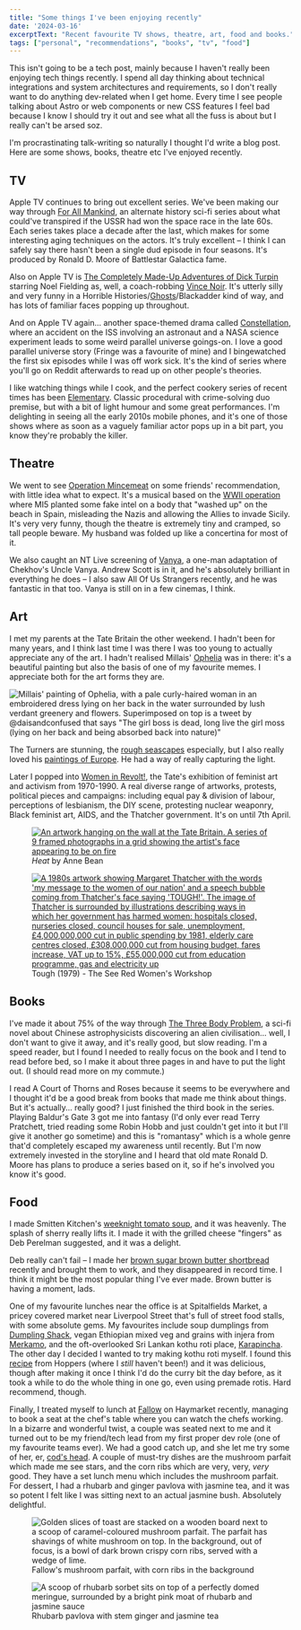 ```yaml
---
title: "Some things I've been enjoying recently"
date: '2024-03-16'
excerptText: "Recent favourite TV shows, theatre, art, food and books."
tags: ["personal", "recommendations", "books", "tv", "food"]
---
```


This isn't going to be a tech post, mainly because I haven't really been enjoying tech things recently. I spend all day thinking about technical integrations and system architectures and requirements, so I don't really want to do anything dev-related when I get home. Every time I see people talking about Astro or web components or new CSS features I feel bad because I know I should try it out and see what all the fuss is about but I really can't be arsed soz. 

I'm procrastinating talk-writing so naturally I thought I'd write a blog post. Here are some shows, books, theatre etc I've enjoyed recently.

## TV 

Apple TV continues to bring out excellent series. We've been making our way through [For All Mankind](https://en.wikipedia.org/wiki/For_All_Mankind_(TV_series)), an alternate history sci-fi series about what could've transpired if the USSR had won the space race in the late 60s. Each series takes place a decade after the last, which makes for some interesting aging techniques on the actors. It's truly excellent &ndash; I think I can safely say there hasn't been a single dud episode in four seasons. It's produced by Ronald D. Moore of Battlestar Galactica fame.

Also on Apple TV is [The Completely Made-Up Adventures of Dick Turpin](https://www.youtube.com/watch?v=kq5TmH7Np1M) starring Noel Fielding as, well, a coach-robbing [Vince Noir](https://mightyboosh.fandom.com/wiki/Vince_Noir). It's utterly silly and very funny in a Horrible Histories/[Ghosts](https://en.wikipedia.org/wiki/Ghosts_(2019_TV_series))/Blackadder kind of way, and has lots of familiar faces popping up throughout. 

And on Apple TV again... another space-themed drama called [Constellation](https://en.wikipedia.org/wiki/Constellation_(TV_series)), where an accident on the ISS involving an astronaut and a NASA science experiment leads to some weird parallel universe goings-on. I love a good parallel universe story (Fringe was a favourite of mine) and I bingewatched the first six episodes while I was off work sick. It's the kind of series where you'll go on Reddit afterwards to read up on other people's theories.

I like watching things while I cook, and the perfect cookery series of recent times has been [Elementary](https://www.imdb.com/title/tt2191671/). Classic procedural with crime-solving duo premise, but with a bit of light humour and some great performances. I'm delighting in seeing all the early 2010s mobile phones, and it's one of those shows where as soon as a vaguely familiar actor pops up in a bit part, you know they're probably the killer. 

## Theatre

We went to see [Operation Mincemeat](https://www.operationmincemeat.com/) on some friends' recommendation, with little idea what to expect. It's a musical based on the [WWII operation](https://en.wikipedia.org/wiki/Operation_Mincemeat) where MI5 planted some fake intel on a body that "washed up" on the beach in Spain, misleading the Nazis and allowing the Allies to invade Sicily. It's very very funny, though the theatre is extremely tiny and cramped, so tall people beware. My husband was folded up like a concertina for most of it.

We also caught an NT Live screening of [Vanya](https://www.nationaltheatre.org.uk/whats-on/vanya/), a one-man adaptation of Chekhov's Uncle Vanya. Andrew Scott is in it, and he's absolutely brilliant in everything he does &ndash; I also saw All Of Us Strangers recently, and he was fantastic in that too. Vanya is still on in a few cinemas, I think.

## Art

I met my parents at the Tate Britain the other weekend. I hadn't been for many years, and I think last time I was there I was too young to actually appreciate any of the art. I hadn't realised Millais' [Ophelia](https://www.tate.org.uk/art/artworks/millais-ophelia-n01506/story-ophelia) was in there: it's a beautiful painting but also the basis of one of my favourite memes. I appreciate both for the art forms they are. 

![Millais' painting of Ophelia, with a pale curly-haired woman in an embroidered dress lying on her back in the water surrounded by lush verdant greenery and flowers. Superimposed on top is a tweet by @daisandconfused that says "The girl boss is dead, long live the girl moss (lying on her back and being absorbed back into nature)"](/img/blog/things-ive-been-enjoying/girl-moss.jpeg)

The Turners are stunning, the [rough seascapes](https://www.tate.org.uk/visit/tate-britain/display/jmw-turner/the-sea-toil-and-terror) especially, but I also really loved his [paintings of Europe](https://www.tate.org.uk/visit/tate-britain/display/jmw-turner/travels-in-europe). He had a way of really capturing the light. 

Later I popped into [Women in Revolt!](https://www.tate.org.uk/whats-on/tate-britain/women-in-revolt), the Tate's exhibition of feminist art and activism from 1970-1990. A real diverse range of artworks, protests, political pieces and campaigns: including equal pay & division of labour, perceptions of lesbianism, the DIY scene, protesting nuclear weaponry, Black feminist art, AIDS, and the Thatcher government. It's on until 7th April.

<div class="content-grid"> 
<figure>
<a href="/img/blog/things-ive-been-enjoying/anne-bean.jpeg">
<img src="/img/blog/things-ive-been-enjoying/anne-bean.jpeg" alt="An artwork hanging on the wall at the Tate Britain. A series of 9 framed photographs in a grid showing the artist's face appearing to be on fire">
</a>
<figcaption><i>Heat</i> by Anne Bean</figcaption>
</figure>
<figure>
<a href="/img/blog/things-ive-been-enjoying/thatcher.jpeg">
<img src="/img/blog/things-ive-been-enjoying/thatcher.jpeg" alt="A 1980s artwork showing Margaret Thatcher with the words 'my message to the women of our nation' and a speech bubble coming from Thatcher's face saying 'TOUGH!'. The image of Thatcher is surrounded by illustrations describing ways in which her government has harmed women: hospitals closed, nurseries closed, council houses for sale, unemployment, £4,000,000,000 cut in public spending by 1981, elderly care centres closed, £308,000,000 cut from housing budget, fares increase, VAT up to 15%, £55,000,000 cut from education programme, gas and electricity up">
</a>
<figcaption>Tough (1979) - The See Red Women's Workshop</figcaption>
</figure>
</div>

## Books

I've made it about 75% of the way through [The Three Body Problem](https://en.wikipedia.org/wiki/The_Three-Body_Problem_(novel)), a sci-fi novel about Chinese astrophysicists discovering an alien civilisation... well, I don't want to give it away, and it's really good, but slow reading. I'm a speed reader, but I found I needed to really focus on the book and I tend to read before bed, so I make it about three pages in and have to put the light out. (I should read more on my commute.)

I read A Court of Thorns and Roses because it seems to be everywhere and I thought it'd be a good break from books that made me think about things. But it's actually... really good? I just finished the third book in the series. Playing Baldur's Gate 3 got me into fantasy (I'd only ever read Terry Pratchett, tried reading some Robin Hobb and just couldn't get into it but I'll give it another go sometime) and this is "romantasy" which is a whole genre that'd completely escaped my awareness until recently. But I'm now extremely invested in the storyline and I heard that old mate Ronald D. Moore has plans to produce a series based on it, so if he's involved you know it's good.

## Food

I made Smitten Kitchen's [weeknight tomato soup](https://smittenkitchen.com/2024/03/weeknight-tomato-soup/), and it was heavenly. The splash of sherry really lifts it. I made it with the grilled cheese "fingers" as Deb Perelman suggested, and it was a delight. 

Deb really can't fail &ndash; I made her [brown sugar brown butter shortbread](https://smittenkitchen.com/2023/12/brown-butter-brown-sugar-shortbread/) recently and brought them to work, and they disappeared in record time. I think it might be the most popular thing I've ever made. Brown butter is having a moment, lads.

One of my favourite lunches near the office is at Spitalfields Market, a pricey covered market near Liverpool Street that's full of street food stalls, with some absolute gems. My favourites include soup dumplings from [Dumpling Shack](https://oldspitalfieldsmarket.com/food-and-drink/dumpling-shack), vegan Ethiopian mixed veg and grains with injera from [Merkamo](https://oldspitalfieldsmarket.com/food-and-drink/merkamo-ethiopia), and the oft-overlooked Sri Lankan kothu roti place, [Karapincha](https://oldspitalfieldsmarket.com/food-and-drink/karapincha). The other day I decided I wanted to try making kothu roti myself. I found this [recipe](https://sortedfood.com/2021/07/29/karan-hoppers-chicken-kothu-roti-recipe/) from Hoppers (where I *still* haven't been!) and it was delicious, though after making it once I think I'd do the curry bit the day before, as it took a while to do the whole thing in one go, even using premade rotis. Hard recommend, though.

Finally, I treated myself to lunch at [Fallow](https://fallowrestaurant.com/) on Haymarket recently, managing to book a seat at the chef's table where you can watch the chefs working. In a bizarre and wonderful twist, a couple was seated next to me and it turned out to be my friend/tech lead from my first proper dev role (one of my favourite teams ever). We had a good catch up, and she let me try some of her, er, [cod's head](https://www.greatbritishchefs.com/recipes/cods-head-with-sriracha-butter-sauce-recipe). A couple of must-try dishes are the mushroom parfait which made me see stars, and the corn ribs which are very, very, *very* good. They have a set lunch menu which includes the mushroom parfait. For dessert, I had a rhubarb and ginger pavlova with jasmine tea, and it was so potent I felt like I was sitting next to an actual jasmine bush. Absolutely delightful. 

<div class="content-grid"> 
<figure>
<img src="/img/blog/fallow-starter.jpeg" alt="Golden slices of toast are stacked on a wooden board next to a scoop of caramel-coloured mushroom parfait. The parfait has shavings of white mushroom on top. In the background, out of focus, is a bowl of dark brown crispy corn ribs, served with a wedge of lime.">
<figcaption>Fallow's mushroom parfait, with corn ribs in the background</figcaption>
</figure>
<figure>
<img src="/img/blog/fallow-dessert.JPG" alt="A scoop of rhubarb sorbet sits on top of a perfectly domed meringue, surrounded by a bright pink moat of rhubarb and jasmine sauce">
<figcaption>Rhubarb pavlova with stem ginger and jasmine tea</figcaption>
</figure>
</div>

